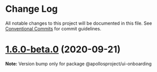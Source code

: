 # Change Log

All notable changes to this project will be documented in this file.
See [Conventional Commits](https://conventionalcommits.org) for commit guidelines.

# [1.6.0-beta.0](https://github.com/apollosproject/apollos-apps/compare/v1.5.0...v1.6.0-beta.0) (2020-09-21)

**Note:** Version bump only for package @apollosproject/ui-onboarding

